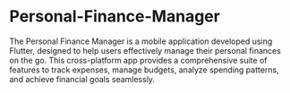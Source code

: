 # Personal-Finance-Manager
The Personal Finance Manager is a mobile application developed using Flutter, designed to help users effectively manage their personal finances on the go. This cross-platform app provides a comprehensive suite of features to track expenses, manage budgets, analyze spending patterns, and achieve financial goals seamlessly.
